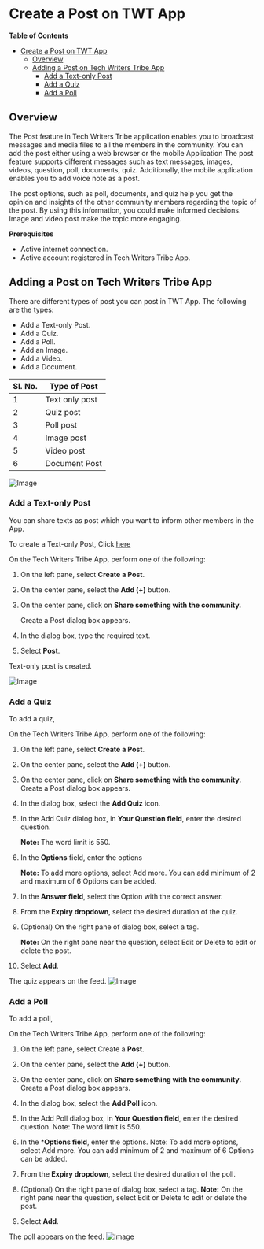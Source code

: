 # Create a Post on TWT App


  **Table of Contents**
- [Create a Post on TWT App](#create-a-post-on-twt-app)
  - [Overview](#overview)
  - [Adding a Post on Tech Writers Tribe App](#adding-a-post-on-tech-writers-tribe-app)
    - [Add a Text-only Post](#add-a-text-only-post)
    - [Add a Quiz](#add-a-quiz)
    - [Add a Poll](#add-a-poll)


## Overview
The Post feature in Tech Writers Tribe application enables you to broadcast messages and media files to all the members in the community. You can add the post either using a web browser or the mobile Application The post feature supports different messages such as text messages, images, videos, question, poll, documents, quiz. Additionally, the mobile application enables you to add voice note as a post. 

The post options, such as poll, documents, and quiz help you get the opinion and insights of the other community members regarding the topic of the post. By using this information, you could make informed decisions. Image and video post make the topic more engaging. 

**Prerequisites**

* Active internet connection.
* Active account registered in Tech Writers Tribe App.

## Adding a Post on Tech Writers Tribe App
There are different types of post you can post in TWT App. The following are the types:
* Add a Text-only Post.
* Add a Quiz.
* Add a Poll.
* Add an Image.
* Add a Video.
* Add a Document.

Sl. No. | Type of Post 
---- | ---- 
1 | Text only post 
2 | Quiz post
3 | Poll post
4 | Image post
5 | Video post
6 | Document Post


![Image](https:/Users/ajasraja/VSC/MDWorkshop/Images/D350AEC0-10C3-43DE-AA01-2F80019A6E2C_1_105_c.jpeg)

### Add a Text-only Post
You can share texts as post which you want to inform other members in the App. 

To create a Text-only Post, Click [here](https://techwriterstribe.rpy.club)

On the Tech Writers Tribe App, perform one of the following: 
1. On the left pane, select **Create a Post**. 
2. On the center pane, select the **Add (+)** button. 
3. On the center pane, click on **Share something with the community.**
   
   Create a Post dialog box appears. 
4. In the dialog box, type the required text. 
5. Select **Post**. 
   
Text-only post is created.

![Image](https:/Users/ajasraja/VSC/MDWorkshop/Images/C52F94D3-CD49-4792-8ACF-70B2AE57C764.jpeg)


### Add a Quiz 
To add a quiz, 

On the Tech Writers Tribe App, perform one of the following: 
1. On the left pane, select **Create a Post**. 
2. On the center pane, select the **Add (+)** button. 
3. On the center pane, click on **Share something with the community**. Create a Post dialog box appears. 
4. In the dialog box, select the **Add Quiz** icon. 
5. In the Add Quiz dialog box, in **Your Question field**, enter the desired question. 
    
    **Note:** The word limit is 550. 
6. In the **Options** field, enter the options
 
    **Note:** To add more options, select Add more. You can add minimum of 2 and maximum of 6 Options can be added. 
1. In the **Answer field**, select the Option with the correct answer. 
2. From the **Expiry dropdown**, select the desired duration of the quiz. 
3. (Optional) On the right pane of dialog box, select a tag. 
    
    **Note:** On the right pane near the question, select Edit or Delete to edit or delete the post. 
4.  Select **Add**. 
    
The quiz appears on the feed. 
![Image](https:/Users/ajasraja/VSC/MDWorkshop/Images/6BB7CCED-AD7D-47D8-B157-0155C46E864C.jpeg)

### Add a Poll 
To add a poll, 

On the Tech Writers Tribe App, perform one of the following: 
1. On the left pane, select Create a **Post**. 
2. On the center pane, select the **Add (+)** button. 
3. On the center pane, click on **Share something with the community**. 
Create a Post dialog box appears. 
 
4. In the dialog box, select the **Add Poll** icon. 
5. In the Add Poll dialog box, in **Your Question field**, enter the desired question. 
Note: The word limit is 550. 
6. In the ***Options field**, enter the options. 
Note: To add more options, select Add more. You can add minimum of 2 and maximum of 6 Options can be added. 
7. From the **Expiry dropdown**, select the desired duration of the poll. 
8. (Optional) On the right pane of dialog box, select a tag. 
**Note:** On the right pane near the question, select Edit or Delete to edit or delete the post. 
9. Select **Add**. 
 
The poll appears on the feed. 
![Image](https:/Users/ajasraja/VSC/MDWorkshop/Images/C551C9F2-4A1C-45B1-B44A-65FDC2418CB2.png)